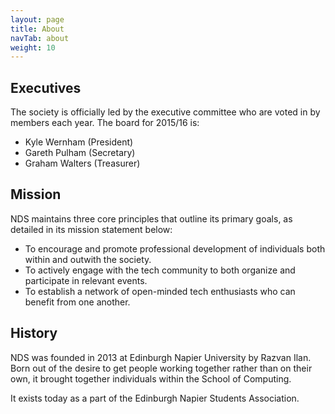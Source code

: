 ```yaml
---
layout: page
title: About
navTab: about
weight: 10
---
```


## Executives

The society is officially led by the executive committee who are voted in by members each year. The board for 2015/16 is:

- Kyle Wernham (President)
- Gareth Pulham (Secretary)
- Graham Walters (Treasurer)

## Mission
NDS maintains three core principles that outline its primary goals, as detailed in its mission statement below:

* To encourage and promote professional development of individuals both within and outwith the society.
* To actively engage with the tech community to both organize and participate in relevant events.
* To establish a network of open-minded tech enthusiasts who can benefit from one another.

## History
NDS was founded in 2013 at Edinburgh Napier University by Razvan Ilan. Born out of the desire to get people working together rather than on their own, it brought together individuals within the School of Computing. 

It exists today as a part of the Edinburgh Napier Students Association.